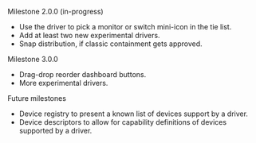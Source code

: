 Milestone 2.0.0 (in-progress)

- Use the driver to pick a monitor or switch mini-icon in the tie list.
- Add at least two new experimental drivers.
- Snap distribution, if classic containment gets approved.

Milestone 3.0.0

- Drag-drop reorder dashboard buttons.
- More experimental drivers.

Future milestones

- Device registry to present a known list of devices support by a driver.
- Device descriptors to allow for capability definitions of devices supported by a driver.
